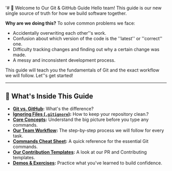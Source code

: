 '# 🚀 Welcome to Our Git & GitHub Guide
Hello team! This guide is our new single source of truth for how we build software together.

**Why are we doing this?**
To solve common problems we face:

- Accidentally overwriting each other''s work.
- Confusion about which version of the code is the ''latest'' or ''correct'' one.
- Difficulty tracking changes and finding out why a certain change was made.
- A messy and inconsistent development process.

This guide will teach you the fundamentals of Git and the exact workflow we will follow. Let''s get started!

---

## 🧭 What's Inside This Guide

- **[Git vs. GitHub](./git-vs-github.md):** What's the difference?
- **[Ignoring Files (`.gitignore`)](./ignoring-files.md):** How to keep your repository clean.?
- **[Core Concepts](./concepts.md):** Understand the big picture before you type any commands.
- **[Our Team Workflow](./workflow.md):** The step-by-step process we will follow for every task.
- **[Commands Cheat Sheet](./commands.md):** A quick reference for the essential Git commands.
- **[Our Contribution Templates](./templates.md):** A look at our PR and Contributing templates.
- **[Demos & Exercises](./exercises.md):** Practice what you've learned to build confidence.
